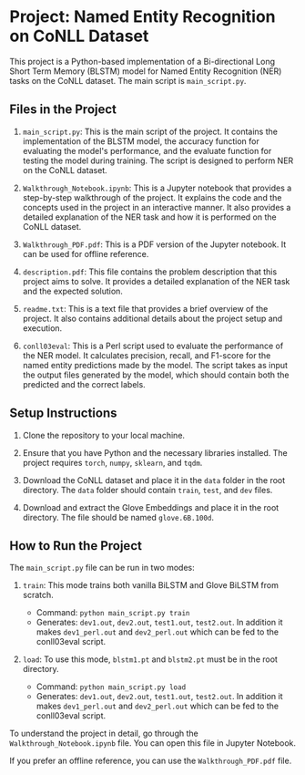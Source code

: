 # Project: Named Entity Recognition on CoNLL Dataset

This project is a Python-based implementation of a Bi-directional Long Short Term Memory (BLSTM) model for Named Entity Recognition (NER) tasks on the CoNLL dataset. The main script is `main_script.py`.

## Files in the Project

1. `main_script.py`: This is the main script of the project. It contains the implementation of the BLSTM model, the accuracy function for evaluating the model's performance, and the evaluate function for testing the model during training. The script is designed to perform NER on the CoNLL dataset.

2. `Walkthrough_Notebook.ipynb`: This is a Jupyter notebook that provides a step-by-step walkthrough of the project. It explains the code and the concepts used in the project in an interactive manner. It also provides a detailed explanation of the NER task and how it is performed on the CoNLL dataset.

3. `Walkthrough_PDF.pdf`: This is a PDF version of the Jupyter notebook. It can be used for offline reference.

4. `description.pdf`: This file contains the problem description that this project aims to solve. It provides a detailed explanation of the NER task and the expected solution.

5. `readme.txt`: This is a text file that provides a brief overview of the project. It also contains additional details about the project setup and execution.

6. `conll03eval`: This is a Perl script used to evaluate the performance of the NER model. It calculates precision, recall, and F1-score for the named entity predictions made by the model. The script takes as input the output files generated by the model, which should contain both the predicted and the correct labels.

## Setup Instructions

1. Clone the repository to your local machine.

2. Ensure that you have Python and the necessary libraries installed. The project requires `torch`, `numpy`, `sklearn`, and `tqdm`.

3. Download the CoNLL dataset and place it in the `data` folder in the root directory. The `data` folder should contain `train`, `test`, and `dev` files.

4. Download and extract the Glove Embeddings and place it in the root directory. The file should be named `glove.6B.100d`.

## How to Run the Project

The `main_script.py` file can be run in two modes:

1. `train`: This mode trains both vanilla BiLSTM and Glove BiLSTM from scratch. 
    - Command: `python main_script.py train`
    - Generates: `dev1.out`, `dev2.out`, `test1.out`, `test2.out`. In addition it makes `dev1_perl.out` and `dev2_perl.out` which can be fed to the conll03eval script.

2. `load`: To use this mode, `blstm1.pt` and `blstm2.pt` must be in the root directory.
    - Command: `python main_script.py load`
    - Generates: `dev1.out`, `dev2.out`, `test1.out`, `test2.out`. In addition it makes `dev1_perl.out` and `dev2_perl.out` which can be fed to the conll03eval script.

To understand the project in detail, go through the `Walkthrough_Notebook.ipynb` file. You can open this file in Jupyter Notebook.

If you prefer an offline reference, you can use the `Walkthrough_PDF.pdf` file.

